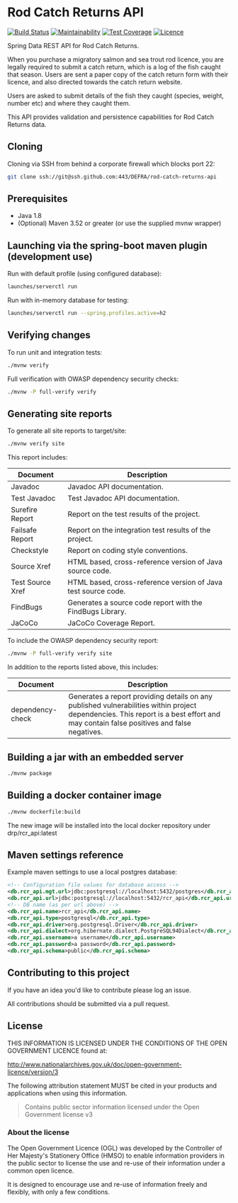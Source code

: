 # Rod Catch Returns API
[![Build Status](https://travis-ci.org/DEFRA/rod-catch-returns-api.svg?branch=master)](https://travis-ci.org/DEFRA/rod-catch-returns-api)
[![Maintainability](https://api.codeclimate.com/v1/badges/5a286ee063b6b20e6129/maintainability)](https://codeclimate.com/github/DEFRA/rod-catch-returns-api/maintainability)
[![Test Coverage](https://api.codeclimate.com/v1/badges/5a286ee063b6b20e6129/test_coverage)](https://codeclimate.com/github/DEFRA/rod-catch-returns-api/test_coverage)
[![Licence](https://img.shields.io/badge/Licence-OGLv3-blue.svg)](http://www.nationalarchives.gov.uk/doc/open-government-licence/version/3)

Spring Data REST API for Rod Catch Returns.

When you purchase a migratory salmon and sea trout rod licence, you are legally required to submit a catch return, which is a log of the fish caught that season. Users are sent a paper copy of the catch return form with their licence, and also directed towards the catch return website.

Users are asked to submit details of the fish they caught (species, weight, number etc) and where they caught them.

This API provides validation and persistence capabilities for Rod Catch Returns data.


## Cloning
Cloning via SSH from behind a corporate firewall which blocks port 22:
```bash
git clone ssh://git@ssh.github.com:443/DEFRA/rod-catch-returns-api
```

## Prerequisites

- Java 1.8
- (Optional) Maven 3.52 or greater (or use the supplied mvnw wrapper)


## Launching via the spring-boot maven plugin (development use)

Run with default profile (using configured database):
```bash
launches/serverctl run
```

Run with in-memory database for testing:
```bash
launches/serverctl run --spring.profiles.active=h2
```

## Verifying changes

To run unit and integration tests:
```bash
./mvnw verify
```

Full verification with OWASP dependency security checks:
```bash
./mvnw -P full-verify verify
```

## Generating site reports
To generate all site reports to target/site:

```bash
./mvnw verify site
```

This report includes:

| Document          | Description |
| ---               | ---         |
|Javadoc            | Javadoc API documentation. |
|Test Javadoc       | Test Javadoc API documentation.|
|Surefire Report    | Report on the test results of the project.|
|Failsafe Report	| Report on the integration test results of the project. |
|Checkstyle         | Report on coding style conventions.|
|Source Xref        | HTML based, cross-reference version of Java source code.|
|Test Source Xref	| HTML based, cross-reference version of Java test source code.|
|FindBugs	        | Generates a source code report with the FindBugs Library.|
|JaCoCo	            | JaCoCo Coverage Report.|


To include the OWASP dependency security report:

```bash
./mvnw -P full-verify verify site
```

In addition to the reports listed above, this includes:

| Document          | Description |
| ---               | ---         |
|dependency-check	|Generates a report providing details on any published vulnerabilities within project dependencies. This report is a best effort and may contain false positives and false negatives.|


## Building a jar with an embedded server
```bash
./mvnw package
```

## Building a docker container image
```bash
./mvnw dockerfile:build
```
The new image will be installed into the local docker repository under drp/rcr_api:latest


## Maven settings reference
Example maven settings to use a local postgres database:
```xml
<!-- Configuration file values for database access -->
<db.rcr_api.mgt.url>jdbc:postgresql://localhost:5432/postgres</db.rcr_api.mgt.url>
<db.rcr_api.url>jdbc:postgresql://localhost:5432/rcr_api</db.rcr_api.url>
<!-- DB name (as per url above) -->
<db.rcr_api.name>rcr_api</db.rcr_api.name>
<db.rcr_api.type>postgresql</db.rcr_api.type>
<db.rcr_api.driver>org.postgresql.Driver</db.rcr_api.driver>
<db.rcr_api.dialect>org.hibernate.dialect.PostgreSQL94Dialect</db.rcr_api.dialect>
<db.rcr_api.username>a username</db.rcr_api.username>
<db.rcr_api.password>a password</db.rcr_api.password>
<db.rcr_api.schema>public</db.rcr_api.schema>
```

## Contributing to this project

If you have an idea you'd like to contribute please log an issue.

All contributions should be submitted via a pull request.

## License

THIS INFORMATION IS LICENSED UNDER THE CONDITIONS OF THE OPEN GOVERNMENT LICENCE found at:

http://www.nationalarchives.gov.uk/doc/open-government-licence/version/3

The following attribution statement MUST be cited in your products and applications when using this information.

>Contains public sector information licensed under the Open Government license v3

### About the license

The Open Government Licence (OGL) was developed by the Controller of Her Majesty's Stationery Office (HMSO) to enable information providers in the public sector to license the use and re-use of their information under a common open licence.

It is designed to encourage use and re-use of information freely and flexibly, with only a few conditions.
